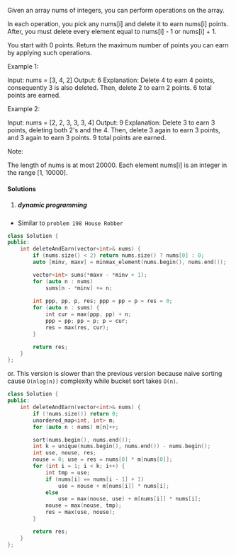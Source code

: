 Given an array nums of integers, you can perform operations on the array.

In each operation, you pick any nums[i] and delete it to earn nums[i] points. After, you must delete every element equal to nums[i] - 1 or nums[i] + 1.

You start with 0 points. Return the maximum number of points you can earn by applying such operations.

Example 1:

Input: nums = [3, 4, 2]
Output: 6
Explanation: 
Delete 4 to earn 4 points, consequently 3 is also deleted.
Then, delete 2 to earn 2 points. 6 total points are earned.
 

Example 2:

Input: nums = [2, 2, 3, 3, 3, 4]
Output: 9
Explanation: 
Delete 3 to earn 3 points, deleting both 2's and the 4.
Then, delete 3 again to earn 3 points, and 3 again to earn 3 points.
9 total points are earned.
 

Note:

The length of nums is at most 20000.
Each element nums[i] is an integer in the range [1, 10000].

#### Solutions

1. ##### dynamic programming

- Similar to `problem 198 House Robber`


```cpp
class Solution {
public:
    int deleteAndEarn(vector<int>& nums) {
        if (nums.size() < 2) return nums.size() ? nums[0] : 0;
        auto [minv, maxv] = minmax_element(nums.begin(), nums.end());

        vector<int> sums(*maxv - *minv + 1);
        for (auto n : nums)
            sums[n - *minv] += n;
        
        int ppp, pp, p, res; ppp = pp = p = res = 0;
        for (auto n : sums) {
            int cur = max(ppp, pp) + n;
            ppp = pp; pp = p; p = cur;
            res = max(res, cur);
        }

        return res;
    }
};
```
or.
This version is slower than the previous version because naive sorting cause `O(nlog(n))` complexity while bucket sort takes `O(n)`.

```cpp
class Solution {
public:
    int deleteAndEarn(vector<int>& nums) {
        if (!nums.size()) return 0;
        unordered_map<int, int> m;
        for (auto n : nums) m[n]++;

        sort(nums.begin(), nums.end());
        int k = unique(nums.begin(), nums.end()) - nums.begin();
        int use, nouse, res;
        nouse = 0; use = res = nums[0] * m[nums[0]];
        for (int i = 1; i < k; i++) {
            int tmp = use;
            if (nums[i] == nums[i - 1] + 1)
                use = nouse + m[nums[i]] * nums[i];
            else
                use = max(nouse, use) + m[nums[i]] * nums[i];
            nouse = max(nouse, tmp);
            res = max(use, nouse);
        }

        return res;
    }
};
```